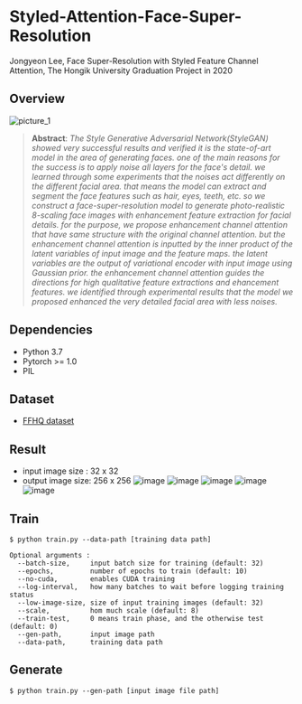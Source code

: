 # Styled-Attention-Face-Super-Resolution
Jongyeon Lee, Face Super-Resolution with Styled Feature Channel Attention, The Hongik University Graduation Project in 2020 
## Overview
![picture_1](https://user-images.githubusercontent.com/36150943/82112414-ad2ce080-9787-11ea-8b7c-b99b84fa21ea.png)

> __Abstract__: _The Style Generative Adversarial Network(StyleGAN) showed very successful results and verified it is the state-of-art model in the area of generating faces. one of the main reasons for the success is to apply noise all layers for the face's detail. we learned through some experiments that the noises act differently on the different facial area. that means the model can extract and segment the face features such as hair, eyes, teeth, etc. so we construct a face-super-resolution model to generate photo-realistic 8-scaling face images with enhancement feature extraction for facial details. for the purpose, we propose enhancement channel attention that have same structure with the original channel attention. but the enhancement channel attention is inputted by the inner product of the latent variables of input image and the feature maps. the latent variables are the output of variational encoder with input image using Gaussian prior. the enhancement channel attention guides the directions for high qualitative feature extractions and ehancement features. we identified through experimental results that the model we proposed enhanced the very detailed facial area with less noises._

## Dependencies
* Python 3.7
* Pytorch >= 1.0
* PIL

## Dataset
* [FFHQ dataset](https://github.com/NVlabs/ffhq-dataset)

## Result
* input image size : 32 x 32
* output image size: 256 x 256
![image](https://user-images.githubusercontent.com/36150943/82115529-4b2ba580-979e-11ea-95ef-c20f7a542c53.png)
![image](https://user-images.githubusercontent.com/36150943/82115446-c8a2e600-979d-11ea-8f7a-09a0a71c9d92.png)
![image](https://user-images.githubusercontent.com/36150943/82115447-cb054000-979d-11ea-91d6-d38fd7fe12a0.png)
![image](https://user-images.githubusercontent.com/36150943/82115455-d2c4e480-979d-11ea-94a4-067c13f28187.png)
![image](https://user-images.githubusercontent.com/36150943/82115458-d5273e80-979d-11ea-918a-e418b882e73c.png)

## Train
```
$ python train.py --data-path [training data path]

Optional arguments :
  --batch-size,     input batch size for training (default: 32)
  --epochs,         number of epochs to train (default: 10)
  --no-cuda,        enables CUDA training
  --log-interval,   how many batches to wait before logging training status
  --low-image-size, size of input training images (default: 32)
  --scale,          hom much scale (default: 8)
  --train-test,     0 means train phase, and the otherwise test (default: 0)
  --gen-path,       input image path
  --data-path,      training data path
```

## Generate
```
$ python train.py --gen-path [input image file path]
```
